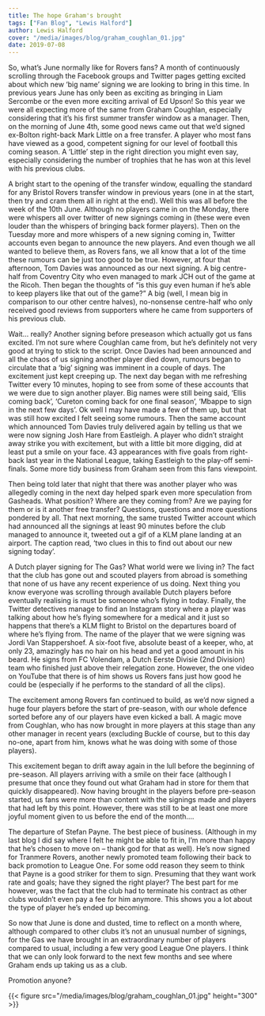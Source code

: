 ```yaml
---
title: The hope Graham's brought
tags: ["Fan Blog", "Lewis Halford"]
author: Lewis Halford
cover: "/media/images/blog/graham_coughlan_01.jpg"
date: 2019-07-08
---
```


So, what’s June normally like for Rovers fans? A month of continuously scrolling through the Facebook groups and Twitter pages getting excited about which new ‘big name’ signing we are looking to bring in this time. In previous years June has only been as exciting as bringing in Liam Sercombe or the even more exciting arrival of Ed Upson! So this year we were all expecting more of the same from Graham Coughlan, especially considering that it’s his first summer transfer window as a manager. Then, on the morning of June 4th, some good news came out that we’d signed ex-Bolton right-back Mark Little on a free transfer. A player who most fans have viewed as a good, competent signing for our level of football this coming season. A ‘Little’ step in the right direction you might even say, especially considering the number of trophies that he has won at this level with his previous clubs. 

  <!--more-->

A bright start to the opening of the transfer window, equalling the standard for any Bristol Rovers transfer window in previous years (one in at the start, then try and cram them all in right at the end). Well this was all before the week of the 10th June. Although no players came in on the Monday, there were whispers all over twitter of new signings coming in (these were even louder than the whispers of bringing back former players). Then on the Tuesday more and more whispers of a new signing coming in, Twitter accounts even began to announce the new players. And even though we all wanted to believe them, as Rovers fans, we all know that a lot of the time these rumours can be just too good to be true. However, at four that afternoon, Tom Davies was announced as our next signing. A big centre-half from Coventry City who even managed to mark JCH out of the game at the Ricoh. Then began the thoughts of “is this guy even human if he’s able to keep players like that out of the game?” A big (well, I mean big in comparison to our other centre halves), no-nonsense centre-half who only received good reviews from supporters where he came from supporters of his previous club. 

Wait… really? Another signing before preseason which actually got us fans excited. I’m not sure where Coughlan came from, but he’s definitely not very good at trying to stick to the script. Once Davies had been announced and all the chaos of us signing another player died down, rumours began to circulate that a ‘big’ signing was imminent in a couple of days. The excitement just kept creeping up. The next day began with me refreshing Twitter every 10 minutes, hoping to see from some of these accounts that we were due to sign another player. Big names were still being said, ‘Ellis coming back’, ‘Cureton coming back for one final season’, ‘Mbappe to sign in the next few days’. Ok well I may have made a few of them up, but that was still how excited I felt seeing some rumours. Then the same account which announced Tom Davies truly delivered again by telling us that we were now signing Josh Hare from Eastleigh. A player who didn’t straight away strike you with excitement, but with a little bit more digging, did at least put a smile on your face. 43 appearances with five goals from right-back last year in the National League, taking Eastleigh to the play-off semi-finals. Some more tidy business from Graham seen from this fans viewpoint. 

Then being told later that night that there was another player who was allegedly coming in the next day helped spark even more speculation from Gasheads. What position? Where are they coming from? Are we paying for them or is it another free transfer? Questions, questions and more questions pondered by all. That next morning, the same trusted Twitter account which had announced all the signings at least 90 minutes before the club managed to announce it, tweeted out a gif of a KLM plane landing at an airport. The caption read, ‘two clues in this to find out about our new signing today’. 

A Dutch player signing for The Gas? What world were we living in? The fact that the club has gone out and scouted players from abroad is something that none of us have any recent experience of us doing. Next thing you know everyone was scrolling through available Dutch players before eventually realising is must be someone who’s flying in today. Finally, the Twitter detectives manage to find an Instagram story where a player was talking about how he’s flying somewhere for a medical and it just so happens that there’s a KLM flight to Bristol on the departures board of where he’s flying from. The name of the player that we were signing was Jordi Van Stappershoef. A six-foot five, absolute beast of a keeper, who, at only 23, amazingly has no hair on his head and yet a good amount in his beard. He signs from FC Volendam, a Dutch Eerste Divisie (2nd Division) team who finished just above their relegation zone. However, the one video on YouTube that there is of him shows us Rovers fans just how good he could be (especially if he performs to the standard of all the clips). 

The excitement among Rovers fan continued to build, as we’d now signed a huge four players before the start of pre-season, with our whole defence sorted before any of our players have even kicked a ball. A magic move from Coughlan, who has now brought in more players at this stage than any other manager in recent years (excluding Buckle of course, but to this day no-one, apart from him, knows what he was doing with some of those players).

This excitement began to drift away again in the lull before the beginning of pre-season. All players arriving with a smile on their face (although I presume that once they found out what Graham had in store for them that quickly disappeared). Now having brought in the players before pre-season started, us fans were more than content with the signings made and players that had left by this point. However, there was still to be at least one more joyful moment given to us before the end of the month….

The departure of Stefan Payne. The best piece of business. (Although in my last blog I did say where I felt he might be able to fit in, I’m more than happy that he’s chosen to move on – thank god for that as well). He’s now signed for Tranmere Rovers, another newly promoted team following their back to back promotion to League One. For some odd reason they seem to think that Payne is a good striker for them to sign. Presuming that they want work rate and goals; have they signed the right player? The best part for me however, was the fact that the club had to terminate his contract as other clubs wouldn’t even pay a fee for him anymore. This shows you a lot about the type of player he’s ended up becoming.

So now that June is done and dusted, time to reflect on a month where, although compared to other clubs it’s not an unusual number of signings, for the Gas we have brought in an extraordinary number of players compared to usual, including a few very good League One players. I think that we can only look forward to the next few months and see where Graham ends up taking us as a club. 

Promotion anyone?

{{< figure src="/media/images/blog/graham_coughlan_01.jpg" height="300" >}}

<script async src="//pagead2.googlesyndication.com/pagead/js/adsbygoogle.js"></script>
<!-- GasCast Blog Ad -->
<ins class="adsbygoogle"
     style="display:block"
     data-ad-client="ca-pub-8805482732507166"
     data-ad-slot="7113725307"
     data-ad-format="auto"
     data-full-width-responsive="true"></ins>
<script>
(adsbygoogle = window.adsbygoogle || []).push({});
</script>